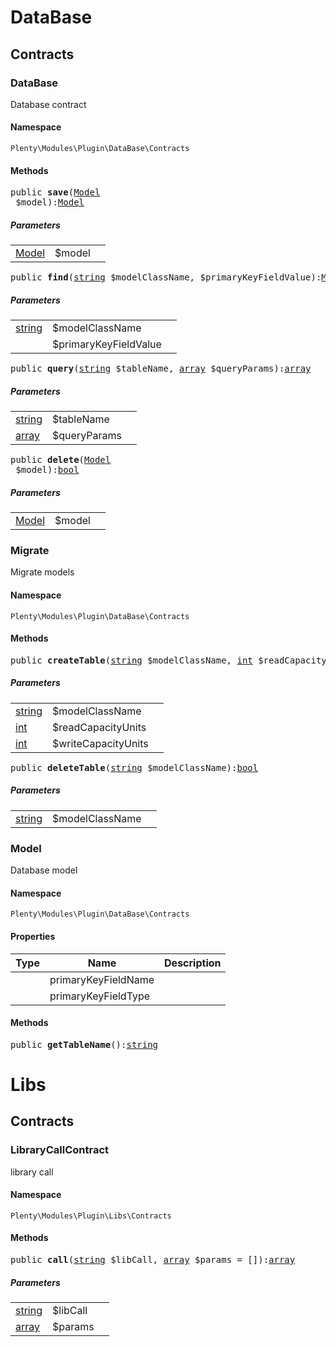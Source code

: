 

# DataBase<a name="plugin_database"></a>
    
## Contracts<a name="plugin_database_contracts"></a>
### DataBase<a name="plugin_contracts_database"></a>

Database contract

#### Namespace

`Plenty\Modules\Plugin\DataBase\Contracts`



#### Methods

<pre>public <strong>save</strong>(<a href="plugin#plugin_contracts_model">Model</a>
 $model):<a href="plugin#plugin_contracts_model">Model</a>
</pre>
    

    
##### <strong>Parameters</strong>
    
<table class="table table-condensed">    <tr>
        <td><a href="plugin#plugin_contracts_model">Model</a>
</td>
        <td>$model</td>
        <td></td>
    </tr>
</table>


<pre>public <strong>find</strong>(<a target="_blank" href="http://php.net/string">string</a> $modelClassName, $primaryKeyFieldValue):<a href="plugin#plugin_contracts_model">Model</a>
</pre>
    

    
##### <strong>Parameters</strong>
    
<table class="table table-condensed">    <tr>
        <td><a target="_blank" href="http://php.net/string">string</a></td>
        <td>$modelClassName</td>
        <td></td>
    </tr>
    <tr>
        <td><a href="miscellaneous#miscellaneous__"></a>
</td>
        <td>$primaryKeyFieldValue</td>
        <td></td>
    </tr>
</table>


<pre>public <strong>query</strong>(<a target="_blank" href="http://php.net/string">string</a> $tableName, <a target="_blank" href="http://php.net/array">array</a> $queryParams):<a target="_blank" href="http://php.net/array">array</a></pre>
    

    
##### <strong>Parameters</strong>
    
<table class="table table-condensed">    <tr>
        <td><a target="_blank" href="http://php.net/string">string</a></td>
        <td>$tableName</td>
        <td></td>
    </tr>
    <tr>
        <td><a target="_blank" href="http://php.net/array">array</a></td>
        <td>$queryParams</td>
        <td></td>
    </tr>
</table>


<pre>public <strong>delete</strong>(<a href="plugin#plugin_contracts_model">Model</a>
 $model):<a target="_blank" href="http://php.net/bool">bool</a></pre>
    

    
##### <strong>Parameters</strong>
    
<table class="table table-condensed">    <tr>
        <td><a href="plugin#plugin_contracts_model">Model</a>
</td>
        <td>$model</td>
        <td></td>
    </tr>
</table>



### Migrate<a name="plugin_contracts_migrate"></a>

Migrate models

#### Namespace

`Plenty\Modules\Plugin\DataBase\Contracts`



#### Methods

<pre>public <strong>createTable</strong>(<a target="_blank" href="http://php.net/string">string</a> $modelClassName, <a target="_blank" href="http://php.net/int">int</a> $readCapacityUnits = 10, <a target="_blank" href="http://php.net/int">int</a> $writeCapacityUnits = 20):<a target="_blank" href="http://php.net/bool">bool</a></pre>
    

    
##### <strong>Parameters</strong>
    
<table class="table table-condensed">    <tr>
        <td><a target="_blank" href="http://php.net/string">string</a></td>
        <td>$modelClassName</td>
        <td></td>
    </tr>
    <tr>
        <td><a target="_blank" href="http://php.net/int">int</a></td>
        <td>$readCapacityUnits</td>
        <td></td>
    </tr>
    <tr>
        <td><a target="_blank" href="http://php.net/int">int</a></td>
        <td>$writeCapacityUnits</td>
        <td></td>
    </tr>
</table>


<pre>public <strong>deleteTable</strong>(<a target="_blank" href="http://php.net/string">string</a> $modelClassName):<a target="_blank" href="http://php.net/bool">bool</a></pre>
    

    
##### <strong>Parameters</strong>
    
<table class="table table-condensed">    <tr>
        <td><a target="_blank" href="http://php.net/string">string</a></td>
        <td>$modelClassName</td>
        <td></td>
    </tr>
</table>



### Model<a name="plugin_contracts_model"></a>

Database model

#### Namespace

`Plenty\Modules\Plugin\DataBase\Contracts`


#### Properties

<table class="table table-bordered table-striped table-condensed table-hover">
    <thead>
    <tr>
        <th>Type</th>
        <th>Name</th>
        <th>Description</th>
    </tr>
    </thead>
    <tbody><tr>
            <td><a href="miscellaneous#miscellaneous__"></a>
</td>
            <td>primaryKeyFieldName</td>
            <td></td>
        </tr><tr>
            <td><a href="miscellaneous#miscellaneous__"></a>
</td>
            <td>primaryKeyFieldType</td>
            <td></td>
        </tr></tbody>
</table>


#### Methods

<pre>public <strong>getTableName</strong>():<a target="_blank" href="http://php.net/string">string</a></pre>
    

    
# Libs<a name="plugin_libs"></a>
    
## Contracts<a name="plugin_libs_contracts"></a>
### LibraryCallContract<a name="plugin_contracts_librarycallcontract"></a>

library call

#### Namespace

`Plenty\Modules\Plugin\Libs\Contracts`



#### Methods

<pre>public <strong>call</strong>(<a target="_blank" href="http://php.net/string">string</a> $libCall, <a target="_blank" href="http://php.net/array">array</a> $params = []):<a target="_blank" href="http://php.net/array">array</a></pre>
    

    
##### <strong>Parameters</strong>
    
<table class="table table-condensed">    <tr>
        <td><a target="_blank" href="http://php.net/string">string</a></td>
        <td>$libCall</td>
        <td></td>
    </tr>
    <tr>
        <td><a target="_blank" href="http://php.net/array">array</a></td>
        <td>$params</td>
        <td></td>
    </tr>
</table>


